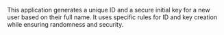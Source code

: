 This application generates a unique ID and a secure initial key 
for a new user based on their full name. 
It uses specific rules for ID and key creation
while ensuring randomness and security.
